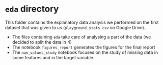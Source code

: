 # `eda` directory

This folder contains the explanatory data analysis we performed on the first dataset that was given to us (`playground_stats.csv` on Google Drive). 
- The files containing `eda` take care of analysing a part of the data (we decided to split the data in 4)
- The notebook `figures_report` generates the figures for the final report
- The `nan_values_study` notebook focuses on the study of missing data in some features and in the target variable.
